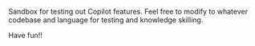 Sandbox for testing out Copilot features. Feel free to modify to whatever codebase and language for testing and knowledge skilling.

Have fun!!
